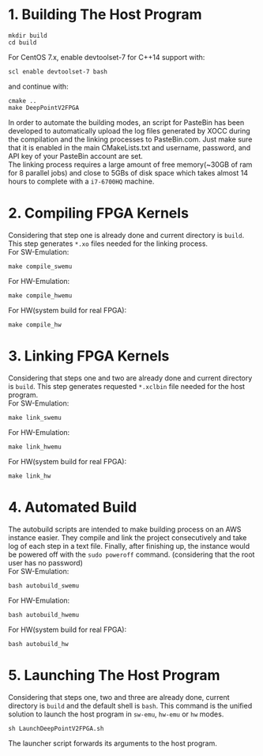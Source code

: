 # 1. Building The Host Program
```
mkdir build
cd build
```
For CentOS 7.x, enable devtoolset-7 for C++14 support with:
```
scl enable devtoolset-7 bash
```
and continue with:
```
cmake ..
make DeepPointV2FPGA
```
In order to automate the building modes, an script for PasteBin has been developed to automatically upload the log files generated by XOCC during the compilation and the linking processes to PasteBin.com. Just make sure that it is enabled in the main CMakeLists.txt and username, password, and API key of your PasteBin account are set.  
The linking process requires a large amount of free memory(~30GB of ram for 8 parallel jobs) and close to 5GBs of disk space which takes almost 14 hours to complete with a `i7-6700HQ` machine.

# 2. Compiling FPGA Kernels
Considering that step one is already done and current directory is `build`. This step generates `*.xo` files needed for the linking process.  
For SW-Emulation:
```
make compile_swemu
```
For HW-Emulation:
```
make compile_hwemu
```
For HW(system build for real FPGA):
```
make compile_hw
```

# 3. Linking FPGA Kernels
Considering that steps one and two are already done and current directory is `build`. This step generates requested `*.xclbin` file needed for the host program.  
For SW-Emulation:
```
make link_swemu
```
For HW-Emulation:
```
make link_hwemu
```
For HW(system build for real FPGA):
```
make link_hw
```

# 4. Automated Build
The autobuild scripts are intended to make building process on an AWS instance easier. They compile and link the project consecutively and take log of each step in a text file. Finally, after finishing up, the instance would be powered off with the `sudo poweroff` command. (considering that the root user has no password)  
For SW-Emulation:
```
bash autobuild_swemu
```
For HW-Emulation:
```
bash autobuild_hwemu
```
For HW(system build for real FPGA):
```
bash autobuild_hw
```


# 5. Launching The Host Program
Considering that steps one, two and three are already done, current directory is `build` and the default shell is `bash`. This command is the unified solution to launch the host program in `sw-emu`, `hw-emu` or `hw` modes.
```
sh LaunchDeepPointV2FPGA.sh
```
The launcher script forwards its arguments to the host program.
